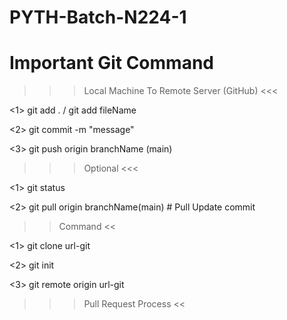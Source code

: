 # PYTH-Batch-N224-1

# Important Git Command

>>> Local Machine To Remote Server (GitHub) <<< 

<1> git add . / git add fileName 

<2> git commit -m "message"

<3> git push origin branchName (main)


>>> Optional <<< 

<1> git status 

<2> git pull origin branchName(main) # Pull Update commit 


>> Command <<

<1> git clone url-git 

<2> git init 

<3> git remote origin url-git

>>> Pull Request Process << 